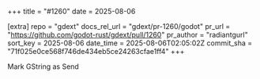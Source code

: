 +++
title = "#1260"
date = 2025-08-06

[extra]
repo = "gdext"
docs_rel_url = "gdext/pr-1260/godot"
pr_url = "https://github.com/godot-rust/gdext/pull/1260"
pr_author = "radiantgurl"
sort_key = 2025-08-06
date_time = 2025-08-06T02:05:02Z
commit_sha = "71f025e0ce568f746de434eb5ce24263cfae1ff4"
+++

Mark GString as Send
